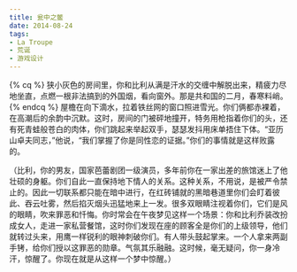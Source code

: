 ```yaml
---
title: 瓮中之鳖
date: 2014-08-24
tags:
- La Troupe
- 荒诞
- 游戏设计
---
```

{% cq %}
狭小灰色的房间里，你和比利从满是汗水的交缠中解脱出来，精疲力尽地坐直，点燃一根非法搞到的外国烟，看向窗外。那是共和国的二月，春寒料峭。
{% endcq %}
屋檐在向下滴水，拉着铁丝网的窗口照进雪光。你们俩都赤裸着，在高潮后的余韵中沉默。这时，房间的门被砰地撞开，特务用枪指着你们的头，还有死青蛙般苍白的肉体，你们跳起来举起双手，瑟瑟发抖用床单捂住下体。“亚历山卓夫同志，”他说，“我们掌握了你是同性恋的证据。”你们的事情就是这样败露的。
<!--more-->
（比利，你的男友，国家芭蕾剧团一级演员，多年前你在一家出差的旅馆迷上了他壮硕的身躯。你们自此一直保持地下情人的关系。这种关系，不用说，是被严令禁止的。因此一切联系都只能在暗中进行，在红砖铺就的黑暗巷道里你们会盯着彼此、吞云吐雾，然后掐灭烟头迅猛地来上一发。很多双眼睛注视着你们，它们是风的眼睛，吹来罪恶和忏悔。你时常会在午夜梦见这样一个场景：你和比利乔装改扮成女人，走进一家私营餐馆，这时你们发现在座的顾客全是你们的上级领导，他们就转过头来，用鹰一样锐利的眼神刺破你们。有人带头鼓起掌来。一个人拿来两副手铐，给你们授以这罪恶的勋章。气氛其乐融融。这时候，毫无疑问，你一身冷汗，惊醒了。你现在就是从这样一个梦中惊醒。）


